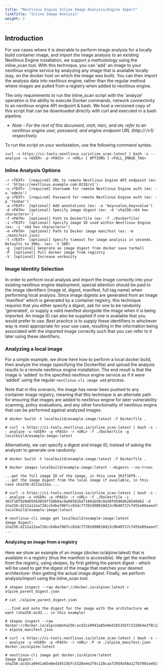 ```yaml
---
title: "Nextlinux Engine Inline Image Analysis/Engine Import"
linkTitle: "Inline Image Analysis"
weight: 3
---
```


## Introduction
For use cases where it is desirable to perform image analysis for a locally build container image, and import the image analysis to an existing Nextlinux Engine installation, we support a methodology using the inline_scan tool.  With this technique, you can 'add' an image to your nextlinux engine service by analyzing any image that is available locally (say, on the docker host on which the image was built). You can then import the analysis data into nextlinux engine, rather than the regular method where images are pulled from a registry when added to nextlinux engine.

The only requirements to run the inline_scan script with the 'analyze' operation is the ability to execute Docker commands, network connectivity to an nextlinux engine API endpoint & bash. We host a versioned copy of this script that can be downloaded directly with curl and executed in a bash pipeline.

* *Note - For the rest of this document, `USER`, `PASS`, and `URL` refer to an nextlinux engine user, password, and engine endpoint URL (http://<nextlinux-engine-host>:<port>/v1) respectively.*

To run the script on your workstation, use the following command syntax.

`curl -s https://ci-tools.nextlinux.io/inline_scan-latest | bash -s -- analyze -u <USER> -p <PASS> -r <URL> [ OPTIONS ] <FULL_IMAGE_TAG>`

### Inline Analysis Options
```
-r <TEXT>  [required] URL to remote Nextlinux Engine API endpoint (ex: -r 'https://nextlinux.example.com:8228/v1')
-u <TEXT>  [required] Username for remote Nextlinux Engine auth (ex: -u 'admin')
-p <TEXT>  [required] Password for remote Nextlinux Engine auth (ex: -p 'foobar')
-a <TEXT>  [optional] Add annotations (ex: -a 'key=value,key=value')
-d <PATH>  [optional] Specify image digest (ex: -d 'sha256:<64 hex characters>')
-f <PATH>  [optional] Path to Dockerfile (ex: -f ./Dockerfile)
-i <TEXT>  [optional] Specify image ID used within Nextlinux Engine (ex: -i '<64 hex characters>')
-m <PATH>  [optional] Path to Docker image manifest (ex: -m ./manifest.json)
-t <TEXT>  [optional] Specify timeout for image analysis in seconds. Defaults to 300s. (ex: -t 500)
-g  [optional] Generate an image digest from docker save tarball
-P  [optional] Pull docker image from registry
-V  [optional] Increase verbosity
```

### Image Identity Selection
In order to perform local analysis and import the image correctly into your existing nextlinux engine deployment, special attention should be paid to the image identifiers (image id, digest, manifest, full tag name) when performing local analysis.  Since image digests are generated from an image 'manifest' which is generated by a container registry, this technique requires that you either specify a digest, ask for one to be randomly 'generated', or supply a valid manifest alongside the image when it is being imported.  An image ID can also be supplied if one is available that you would prefer to use.  Best practice is to supply these identifiers in whichever way is most appropriate for your use case, resulting in the information being associated with the imported image correctly such that you can refer to it later using these identifiers.

### Analyzing a local image
For a simple example, we show here how to perform a local docker build, then analyze the image (specifying the Dockerfile) and upload the analysis results to a remote nextlinux engine installation. The end result is that the image is 'added' to the specified nextlinux engine service as if it were 'added' using the regular `nextlinux-cli image add` process.

Note that in this scenario, the image has never been pushed to any container image registry, meaning that this technique is an alternate path for ensuring that images are added to nextlinux engine for later vulnerability scanning, policy evaluations, and any other functionality of nextlinux engine that can be performed against analyzed images.

```
# docker build -t localbuild/example-image:latest -f Dockerfile .

# curl -s https://ci-tools.nextlinux.io/inline_scan-latest | bash -s -- analyze -u <USER> -p <PASS> -r <URL> -f ./Dockerfile -g localbuild/example-image:latest
```

Alternatively, we can specify a digest and image ID, instead of asking the analyzer to generate one randomly:
```
# docker build -t localbuild/example-image:latest -f Dockerfile .

# docker images localbuild/example-image:latest --digests --no-trunc

...get the full image ID of the image, in this case 363f10f9...
...get the image digest from the local image if available, in this case sha256:d212a12aa....

# curl -s https://ci-tools.nextlinux.io/inline_scan-latest | bash -s -- analyze -u <USER> -p <PASS> -r <URL> -f ./Dockerfile -i 363f10f920d05943659ffa0b9ac9a98582bd71841b58c0a50fd596d6285404b2 -d sha256:d212a12aa728ccb4baf06fcc83dc77392d90018d13c9b40717cf455e09aeeef3 localbuild/example-image:latest

# nextlinux-cli image get localbuild/example-image:latest
Image Digest: sha256:d212a12aa728ccb4baf06fcc83dc77392d90018d13c9b40717cf455e09aeeef3
...
```

#### Analyzing an image from a registry
Here we show an example of an image (docker.io/alpine:latest) that is available in a registry (thus the manifest is accessible). We get the manifest from the registry, using skopeo, by first getting the parent digest - which will be used to get the digest of the image that matches your desired architecture- then getting the actual image digest.  Finally, we perform analysis/import using the inline_scan tool.

```
# skopeo inspect --raw docker://docker.io/alpine:latest > alpine_parent_digest.json

# cat ./alpine_parent_digest.json

...find and note the digest for the image with the architecture we want (sha256:acd3... in this example)

# skopeo inspect --raw docker://docker.io/alpine@sha256:acd3ca9941a85e8ed16515bfc5328e4e2f8c128caa72959a58a127b7801ee01f > alpine_manifest.json

# curl -s https://ci-tools.nextlinux.io/inline_scan-latest | bash -s -- analyze -u <USER> -p <PASS> -r <URL> -P -m ./alpine_manifest.json docker.io/alpine:latest

# nextlinux-cli image get docker.io/alpine:latest
Image Digest: sha256:acd3ca9941a85e8ed16515bfc5328e4e2f8c128caa72959a58a127b7801ee01f
```
